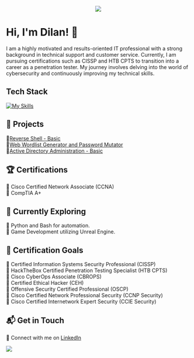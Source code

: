 <p align="center">
  <img src=https://c.tenor.com/-SV9TjUGabMAAAAC/hacker-python.gif/>
</p>

# Hi, I'm Dilan! 👋

I am a highly motivated and results-oriented IT professional with a strong background in technical support and customer service. Currently, I am pursuing certifications such as CISSP and HTB CPTS to transition into a career as a penetration tester. My journey involves delving into the world of cybersecurity and continuously improving my technical skills.

## Tech Stack
[![My Skills](https://skillicons.dev/icons?i=linux,windows,kali,vim,py)](https://skillicons.dev)

## 🔬 Projects
🔸[Reverse Shell - Basic](https://github.com/DilanM818/Reverse-Shell)
<br />
🔸[Web Wordlist Generator and Password Mutator](https://github.com/DilanM818/Wordlist_Generator)
<br />
🔸[Active Directory Administration - Basic](https://github.com/DilanM818/AD-HTB-Lab)
<br />

## 🏆 Certifications
🔸 Cisco Certified Network Associate (CCNA)
<br />
🔸 CompTIA A+
<br />

## 🌱 Currently Exploring

🔸 Python and Bash for automation.
<br />
🔸 Game Development utilizing Unreal Engine.
<br />

## 🎯 Certification Goals
🔸 Certified Information Systems Security Professional (CISSP)
<br />
🔸 HackTheBox Certified Penetration Testing Specialist (HTB CPTS)
<br />
🔸 Cisco CyberOps Associate (CBROPS)
<br />
🔸 Certified Ethical Hacker (CEH)
<br />
🔸 Offensive Security Certified Professional (OSCP)
<br />
🔸 Cisco Certified Network Professional Security (CCNP Security)
<br />
🔸 Cisco Certified Internetwork Expert Security (CCIE Security)
<br />

## 📬 Get in Touch

🔸 Connect with me on [LinkedIn](https://www.linkedin.com/in/dilanmonge)
<br />

<p align="left">
  <img src=https://github-readme-stats.vercel.app/api?username=DilanM818&theme=vue-dark&show_icons=true&hide_border=true&count_private=false/>
</p>
<!-- -->
